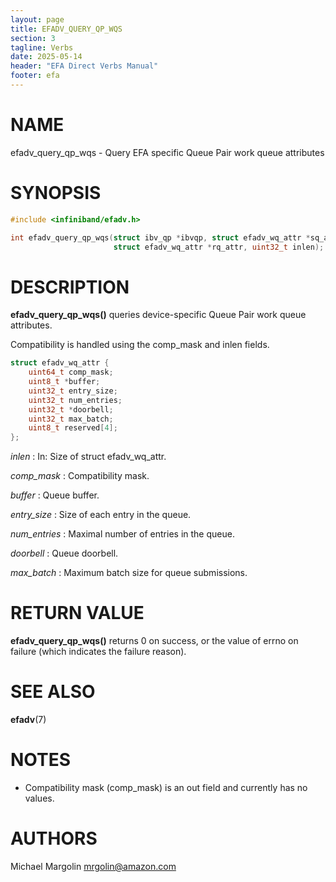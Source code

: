 ```yaml
---
layout: page
title: EFADV_QUERY_QP_WQS
section: 3
tagline: Verbs
date: 2025-05-14
header: "EFA Direct Verbs Manual"
footer: efa
---
```


# NAME

efadv_query_qp_wqs - Query EFA specific Queue Pair work queue attributes

# SYNOPSIS

```c
#include <infiniband/efadv.h>

int efadv_query_qp_wqs(struct ibv_qp *ibvqp, struct efadv_wq_attr *sq_attr,
                       struct efadv_wq_attr *rq_attr, uint32_t inlen);
```

# DESCRIPTION

**efadv_query_qp_wqs()** queries device-specific Queue Pair work queue attributes.

Compatibility is handled using the comp_mask and inlen fields.

```c
struct efadv_wq_attr {
	uint64_t comp_mask;
	uint8_t *buffer;
	uint32_t entry_size;
	uint32_t num_entries;
	uint32_t *doorbell;
	uint32_t max_batch;
	uint8_t reserved[4];
};
```

*inlen*
:	In: Size of struct efadv_wq_attr.

*comp_mask*
:	Compatibility mask.

*buffer*
:	Queue buffer.

*entry_size*
:	Size of each entry in the queue.

*num_entries*
:	Maximal number of entries in the queue.

*doorbell*
:	Queue doorbell.

*max_batch*
:	Maximum batch size for queue submissions.

# RETURN VALUE

**efadv_query_qp_wqs()** returns 0 on success, or the value of errno on failure
(which indicates the failure reason).

# SEE ALSO

**efadv**(7)

# NOTES

* Compatibility mask (comp_mask) is an out field and currently has no values.

# AUTHORS

Michael Margolin <mrgolin@amazon.com>
